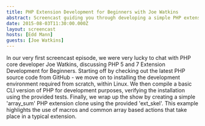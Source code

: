 ```yaml
---
title: PHP Extension Development for Beginners with Joe Watkins
abstract: Screencast guiding you through developing a simple PHP extension and environment.
date: 2015-08-03T11:30:00.000Z
layout: screencast
hosts: [Edd Mann]
guests: [Joe Watkins]
---
```


In our very first screencast episode, we were very lucky to chat with PHP core developer Joe Watkins, discussing PHP 5 and 7 Extension Development for Beginners.
Starting off by checking out the latest PHP source code from GitHub - we move on to installing the development environment required from scratch, within Linux.
We then compile a basic CLI version of PHP for development purposes, verifying the installation using the provided tests. Finally, we wrap up the show by creating a simple 'array_sum' PHP extension clone using the provided 'ext_skel'.
This example highlights the use of macros and common array based actions that take place in a typical extension.

<div data-type="youtube" data-video-id="5FoHyfu8meM"></div>
